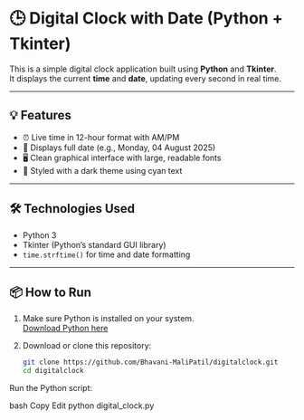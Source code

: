 # 🕒 Digital Clock with Date (Python + Tkinter)

This is a simple digital clock application built using **Python** and **Tkinter**.  
It displays the current **time** and **date**, updating every second in real time.

---

## 💡 Features

- ⏰ Live time in 12-hour format with AM/PM
- 📅 Displays full date (e.g., Monday, 04 August 2025)
- 🖥️ Clean graphical interface with large, readable fonts
- 🎨 Styled with a dark theme using cyan text

---

## 🛠️ Technologies Used

- Python 3
- Tkinter (Python’s standard GUI library)
- `time.strftime()` for time and date formatting

---

## 📦 How to Run

1. Make sure Python is installed on your system.  
   [Download Python here](https://www.python.org/downloads/)

2. Download or clone this repository:
   ```bash
   git clone https://github.com/Bhavani-MaliPatil/digitalclock.git
   cd digitalclock
Run the Python script:

bash
Copy
Edit
python digital_clock.py
 
